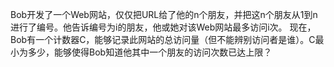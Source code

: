 Bob开发了一个Web网站，仅仅把URL给了他的n个朋友，并把这n个朋友从1到n进行了编号。他告诉编号为i的朋友，他或她对该Web网站最多访问i次。
现在，Bob有一个计数器C，能够记录此网站的总访问量（但不能辨别访问者是谁）。C最小为多少，能够使得Bob知道他其中一个朋友的访问次数已达上限？
